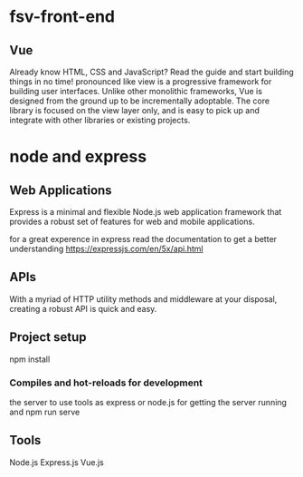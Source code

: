 # fsv-front-end

## Vue
Already know HTML, CSS and JavaScript? Read the guide and start building things in no time!
pronounced like view is a progressive framework for building user interfaces. Unlike other monolithic frameworks, Vue is designed from the ground up to be incrementally adoptable. The core library is focused on the view layer only, and is easy to pick up and integrate with other libraries or existing projects.

# node and express

## Web Applications
Express is a minimal and flexible Node.js web application framework that provides a robust set of features for web and mobile applications.

for a great experence in express read the documentation to get a better understanding
https://expressjs.com/en/5x/api.html

## APIs
With a myriad of HTTP utility methods and middleware at your disposal, creating a robust API is quick and easy.

## Project setup

npm install


### Compiles and hot-reloads for development

the server to use tools as express or node.js for getting the server running and npm run serve

## Tools

Node.js
Express.js
Vue.js

